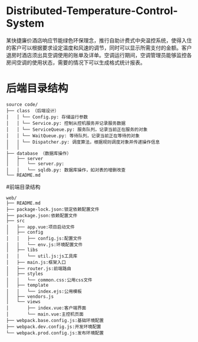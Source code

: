 # Distributed-Temperature-Control-System
某快捷廉价酒店响应节能绿色环保理念，推行自助计费式中央温控系统，使得入住的客户可以根据要求设定温度和风速的调节，同时可以显示所需支付的金额。客户退房时酒店须出具空调使用的账单及详单。空调运行期间，空调管理员能够监控各房间空调的使用状态，需要的情况下可以生成格式统计报表。


# 后端目录结构
```
source code/
├── class （后端设计）
│   │ └── Config.py: 存储运行参数
│   │ └── Service.py: 控制从控机服务并记录服务数据
│   │ └── ServiceQueue.py: 服务队列，记录当前正在服务的对象
│   │ └── WaitQueue.py: 等待队列，记录当前正在等待的对象
│   │ └── Dispatcher.py: 调度算法，根据规则调度对象并传递操作信息
│   │   
├── database （数据库操作）
│   ├── server
│   │   └── server.py: 
│   │   └── sqldb.py: 数据库操作，如对表的增删改查
└── README.md
```
#前端目录结构
```
web/
├── README.md
├── package-lock.json:锁定依赖配置文件
├── package.json:依赖配置文件
├── src
│   ├── app.vue:项目启动文件
│   ├── config
│   │   ├── config.js:配置文件
│   │   └── env.js:环境配置文件
│   ├── libs
│   │   └── util.js:js工具库
│   ├── main.js:框架入口
│   ├── router.js:前端路由
│   ├── styles
│   │   └── common.css:公用css文件
│   ├── template
│   │   └── index.ejs:公用模板
│   ├── vendors.js
│   └── views
│       ├── index.vue:客户端界面
│       └── main.vue:主控机页面
├── webpack.base.config.js:基础环境配置
├── webpack.dev.config.js:开发环境配置
└── webpack.prod.config.js:发布环境配置
```
